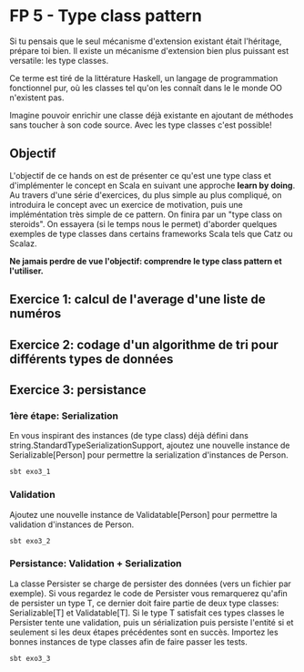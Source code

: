 # FP 5 - Type class pattern

Si tu pensais que le seul mécanisme d'extension existant était l'héritage, prépare toi bien. Il existe un mécanisme d'extension bien
plus puissant est versatile: les type classes.

Ce terme est tiré de la littérature Haskell, un langage de programmation fonctionnel pur, où les classes tel qu'on les connaît dans le
le monde OO n'existent pas.

Imagine pouvoir enrichir une classe déjà existante en ajoutant de méthodes sans toucher à son code source. Avec les type classes c'est
possible!

## Objectif

L'objectif de ce hands on est de présenter ce qu'est une type class et d'implémenter le concept en Scala en
suivant une approche **learn by doing**. Au travers d'une série d'exercices, du plus simple au plus compliqué, on introduira
le concept avec un exercice de motivation, puis une impléméntation très simple de ce pattern. On finira par un "type
class on steroids". On essayera (si le temps nous le permet) d'aborder quelques exemples de type classes dans certains frameworks
Scala tels que Catz ou Scalaz.

**Ne jamais perdre de vue l'objectif: comprendre le type class pattern et l'utiliser.**

## Exercice 1: calcul de l'average d'une liste de numéros

## Exercice 2: codage d'un algorithme de tri pour différents types de données

## Exercice 3: persistance
### 1ère étape: Serialization
En vous inspirant des instances (de type class) déjà défini dans string.StandardTypeSerializationSupport,
ajoutez une nouvelle instance de Serializable[Person] pour permettre la serialization d'instances de Person.
```
sbt exo3_1
```

### Validation
Ajoutez une nouvelle instance de Validatable[Person] pour permettre la validation d'instances de Person.
```
sbt exo3_2
```

### Persistance: Validation + Serialization
La classe Persister se charge de persister des données (vers un fichier par exemple).
Si vous regardez le code de Persister vous remarquerez qu'afin de persister un type T, ce dernier doit faire partie de
deux type classes: Serializable[T] et Validatable[T].
Si le type T satisfait ces types classes le Persister tente une validation, puis un sérialization puis persiste l'entité
si et seulement si les deux étapes précédentes sont en succès.
Importez les bonnes instances de type classes afin de faire passer les tests.
```
sbt exo3_3
```